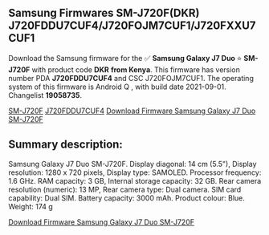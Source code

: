 <h2>Samsung Firmwares SM-J720F(DKR) J720FDDU7CUF4/J720FOJM7CUF1/J720FXXU7CUF1</h2>
Download the Samsung firmware for the ✅ <strong>Samsung Galaxy J7 Duo </strong> ⭐ <strong>SM-J720F</strong> with product code <strong>DKR</strong> <strong> from Kenya</strong>. This firmware has version number PDA <strong>J720FDDU7CUF4</strong> and CSC J720FOJM7CUF1. The operating system of this firmware is Android Q , with build date 2021-09-01. Changelist <strong>19058735</strong>.


[SM-J720F](https://samfirm.shop/samsung/model/SM-J720F)
[J720FDDU7CUF4](https://samfirm.shop/samsung/pda/J720FDDU7CUF4)
[Download Firmware Samsung Galaxy J7 Duo SM-J720F](https://samfirm.shop/samsung/firmware/452588)
<h2>Summary description:</h2>
<p>Samsung Galaxy J7 Duo SM-J720F. Display diagonal: 14 cm (5.5"), Display resolution: 1280 x 720 pixels, Display type: SAMOLED. Processor frequency: 1.6 GHz. RAM capacity: 3 GB, Internal storage capacity: 32 GB. Rear camera resolution (numeric): 13 MP, Rear camera type: Dual camera. SIM card capability: Dual SIM. Battery capacity: 3000 mAh. Product colour: Blue. Weight: 174 g</p>


[Download Firmware Samsung Galaxy J7 Duo SM-J720F](https://samfirm.shop/samsung/firmware/452588)
